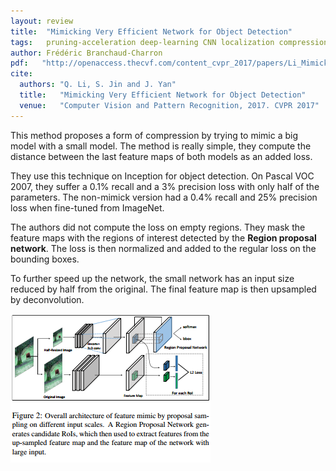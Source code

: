 ```yaml
---
layout: review
title:  "Mimicking Very Efficient Network for Object Detection"
tags:   pruning-acceleration deep-learning CNN localization compression
author: Frédéric Branchaud-Charron
pdf:   "http://openaccess.thecvf.com/content_cvpr_2017/papers/Li_Mimicking_Very_Efficient_CVPR_2017_paper.pdf"
cite:
  authors: "Q. Li, S. Jin and J. Yan"
  title:   "Mimicking Very Efficient Network for Object Detection"
  venue:   "Computer Vision and Pattern Recognition, 2017. CVPR 2017"
---
```


This method proposes a form of compression by trying to mimic a big model with a small model. The method is really simple, they compute the distance between the last feature maps of both models as an added loss.

They use this technique on Inception for object detection. On Pascal VOC 2007, they suffer a 0.1% recall and a 3% precision loss with only half of the parameters. The non-mimick version had a 0.4% recall and 25% precision loss when fine-tuned from ImageNet. 

The authors did not compute the loss on empty regions. They mask the feature maps with the regions of interest detected by the **Region proposal network**. The loss is then normalized and added to the regular loss on the bounding boxes.

To further speed up the network, the small network has an input size reduced by half from the original. The final feature map is then upsampled by deconvolution.

![](/article/images/mimicking/model.png)
